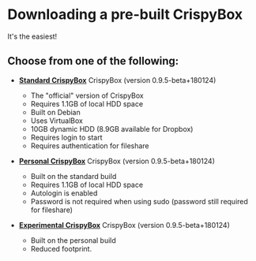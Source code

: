 # Downloading a pre-built CrispyBox
It's the easiest!

## Choose from one of the following:

* [**Standard CrispyBox**](https://github.com/APrettyCoolProgram/CrispyBox/blob/master/Build_personal.md)
 CrispyBox (version 0.9.5-beta+180124)
    * The "official" version of CrispyBox
    * Requires 1.1GB of local HDD space
    * Built on Debian
    * Uses VirtualBox
    * 10GB dynamic HDD (8.9GB available for Dropbox)
    * Requires login to start
    * Requires authentication for fileshare

* [**Personal CrispyBox**](https://github.com/APrettyCoolProgram/CrispyBox/blob/master/Build_personal.md)
 CrispyBox (version 0.9.5-beta+180124)
    * Built on the standard build
    * Requires 1.1GB of local HDD space
    * Autologin is enabled
    * Password is not required when using sudo (password still required for fileshare)

* [**Experimental CrispyBox**](https://github.com/APrettyCoolProgram/CrispyBox/blob/master/Build_personal.md)
 CrispyBox (version 0.9.5-beta+180124)
    * Built on the personal build
    * Reduced footprint.
